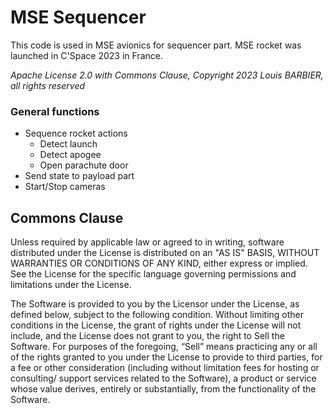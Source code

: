 # MSE Sequencer

This code is used in MSE avionics for sequencer part. MSE rocket was launched in C'Space 2023 in France.

*Apache License 2.0 with Commons Clause, Copyright 2023 Louis BARBIER, all rights reserved*

### General functions
- Sequence rocket actions
  - Detect launch
  - Detect apogee
  - Open parachute door
- Send state to payload part
- Start/Stop cameras

## Commons Clause

Unless required by applicable law or agreed to in writing, software distributed under the License is distributed on an "AS IS" BASIS, 
WITHOUT WARRANTIES OR CONDITIONS OF ANY KIND, either express or implied. See the License for the specific language governing permissions and limitations under the License.

The Software is provided to you by the Licensor under the License, as defined below, subject to the following condition.
Without limiting other conditions in the License, the grant of rights under the License will not include, and the License does not grant to you, the right to Sell the Software.
For purposes of the foregoing, “Sell” means practicing any or all of the rights granted to you under the License to provide to third parties, for a fee or other consideration (including without limitation fees for hosting or consulting/ support services related to the Software), a product or service whose value derives, entirely or substantially, from the functionality of the Software.
